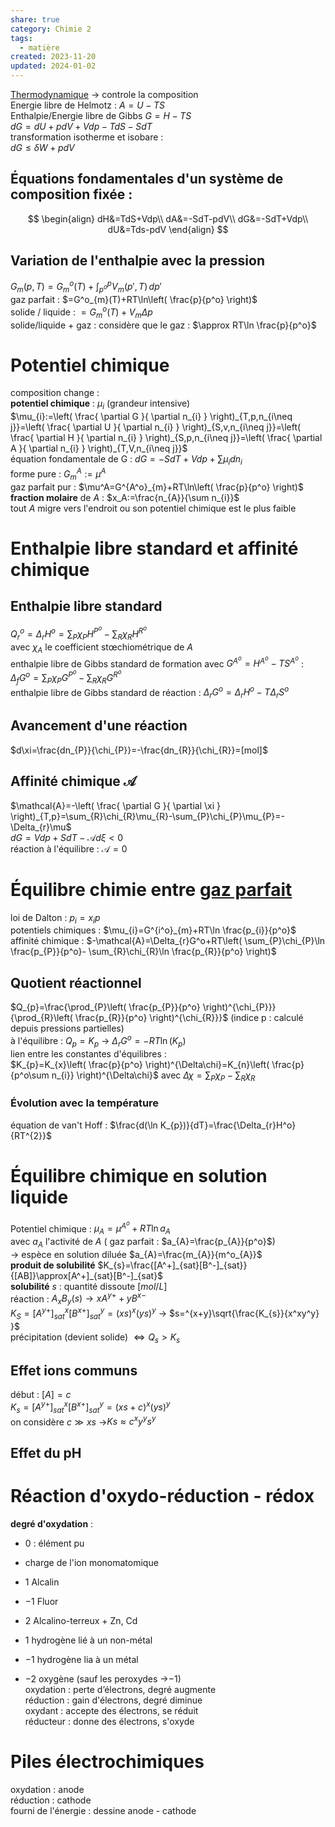 ```yaml
---  
share: true  
category: Chimie 2  
tags:  
  - matière  
created: 2023-11-20  
updated: 2024-01-02  
---  
```

  
[Thermodynamique](Thermodynamique.md) → controle la composition  
Energie libre de Helmotz     : $A=U-TS$  
Enthalpie/Energie libre de Gibbs  $G = H-TS$  
$dG = dU + p dV + V dp − T dS − S dT$  
transformation isotherme et isobare :   
	$dG\leq \delta W+pdV$  
## Équations fondamentales d'un système de composition fixée :  
$$  
\begin{align}  
dH&=TdS+Vdp\\  
dA&=-SdT-pdV\\  
dG&=-SdT+Vdp\\  
dU&=Tds-pdV  
\end{align}  
$$  
## Variation de l'enthalpie avec la pression  
$G_{m}(p,T)=G^o_{m}(T)+\int_{p^o}^{p}  V_{m}(p',T)\, dp'$  
gaz parfait : $=G^o_{m}(T)+RT\ln\left( \frac{p}{p^o} \right)$  
solide / liquide : $=G^o_{m}(T)+ V_{m} \Delta p$  
solide/liquide + gaz : considère que le gaz : $\approx RT\ln \frac{p}{p^o}$  
# Potentiel chimique  
composition change :  
**potentiel chimique** : $\mu_{i}$ (grandeur intensive)  
$\mu_{i}:=\left( \frac{ \partial G }{ \partial n_{i} } \right)_{T,p,n_{i\neq j}}=\left( \frac{ \partial U }{ \partial n_{i} } \right)_{S,v,n_{i\neq j}}=\left( \frac{ \partial H }{ \partial n_{i} } \right)_{S,p,n_{i\neq j}}=\left( \frac{ \partial A }{ \partial n_{i} } \right)_{T,V,n_{i\neq j}}$  
équation fondamentale de G : $dG=-SdT+Vdp+\sum \mu_{i}dn_{i}$  
forme pure : $G^A_{m}:=\mu^A$  
gaz parfait pur : $\mu^A=G^{A^o}_{m}+RT\ln\left( \frac{p}{p^o} \right)$  
**fraction molaire** de $A$ : $x_A:=\frac{n_{A}}{\sum n_{i}}$  
tout $A$ migre vers l'endroit ou son potentiel chimique est le plus faible  
# Enthalpie libre standard et affinité chimique  
  
## Enthalpie libre standard  
$Q^o_{r}=\Delta_{r}H^o=\sum_{P}\chi_{P} H^{P^o}-\sum_{R}\chi_{R}H^{R^o}$  
avec $\chi_{A}$ le coefficient stœchiométrique de $A$  
enthalpie libre de Gibbs standard de formation avec $G^{A^o}=H^{A^o}-TS^{A^o}$ :   
$\Delta_{f}G^o=\sum_{P}\chi_{P} G^{P^o}-\sum_{R}\chi_{R}G^{R^o}$  
enthalpie libre de Gibbs standard de réaction : $\Delta_{r}G^o=\Delta_{r}H^o-T\Delta_{r}S^o$  
## Avancement d'une réaction  
$d\xi=\frac{dn_{P}}{\chi_{P}}=-\frac{dn_{R}}{\chi_{R}}=[mol]$  
## Affinité chimique $\mathcal{A}$  
$\mathcal{A}=-\left( \frac{ \partial G }{ \partial \xi } \right)_{T,p}=\sum_{R}\chi_{R}\mu_{R}-\sum_{P}\chi_{P}\mu_{P}=-\Delta_{r}\mu$  
$dG=Vdp+SdT-\mathcal{A}d\xi<0$  
réaction à l'équilibre : $\mathcal{A}=0$  
  
# Équilibre chimie entre [gaz parfait](gaz%20parfait.md)  
loi de Dalton : $p_{i}=x_{i}p$  
potentiels chimiques : $\mu_{i}=G^{i^o}_{m}+RT\ln \frac{p_{i}}{p^o}$  
affinité chimique : $-\mathcal{A}=\Delta_{r}G^o+RT\left( \sum_{P}\chi_{P}\ln \frac{p_{P}}{p^o}- \sum_{R}\chi_{R}\ln \frac{p_{R}}{p^o} \right)$  
## Quotient réactionnel  
$Q_{p}=\frac{\prod_{P}\left( \frac{p_{P}}{p^o} \right)^{\chi_{P}}}{\prod_{R}\left( \frac{p_{R}}{p^o} \right)^{\chi_{R}}}$ (indice p : calculé depuis pressions partielles)  
à l'équilibre : $Q_{p}=K_{p}$ → $\Delta_{r}G^o=-RT\ln(K_{p})$  
lien entre les constantes d'équilibres :   
$K_{p}=K_{x}\left( \frac{p}{p^o} \right)^{\Delta\chi}=K_{n}\left( \frac{p}{p^o\sum n_{i}} \right)^{\Delta\chi}$ avec $\Delta\chi=\sum_{P}\chi_{P}-\sum_{R}\chi_{R}$  
### Évolution avec la température  
équation de van't Hoff : $\frac{d(\ln K_{p})}{dT}=\frac{\Delta_{r}H^o}{RT^{2}}$  
  
# Équilibre chimique en solution liquide  
Potentiel chimique : $\mu_{A}=\mu^{A^o}+RT\ln a_{A}$  
avec $a_{A}$ l'activité de $A$ ( gaz parfait : $a_{A}=\frac{p_{A}}{p^o}$)  
→ espèce en solution diluée $a_{A}=\frac{m_{A}}{m^o_{A}}$  
**produit de solubilité** $K_{s}=\frac{[A^+]_{sat}[B^-]_{sat}}{[AB]}\approx[A^+]_{sat}[B^-]_{sat}$  
**solubilité** $s$ : quantité dissoute $[mol/L]$  
réaction : $A_{x}B_{y}(s)\to xA^{y+}+yB^{x-}$  
$K_{S}=[A^{y+}]^x_{sat}[B^{x+}]^y_{sat}=(xs)^x(ys)^y$  → $s=^{x+y}\sqrt{\frac{K_{s}}{x^xy^y}  }$  
précipitation (devient solide) $\iff Q_{s}>K_{s}$  
## Effet ions communs  
début : $[A]=c$  
$K_{s}=[A^{y+}]^x_{sat}[B^{x+}]^y_{sat}=(xs+c)^x(ys)^y$  
on considère $c \gg xs$ →$Ks\approx c^xy^ys^y$  
## Effet du pH  
  
# Réaction d'oxydo-réduction - rédox  
**degré d'oxydation**  :   
  
- $0$ : élément pu  
  
- charge de l'ion monomatomique  
  
- $1$ Alcalin  
  
- $-1$ Fluor  
  
- $2$ Alcalino-terreux + Zn, Cd  
  
- $1$ hydrogène lié à un non-métal  
  
- $-1$ hydrogène lia à un métal  
  
- $-2$ oxygène (sauf les peroxydes →$-1$)  
oxydation : perte d’électrons, degré augmente  
réduction : gain d'électrons,  degré diminue  
oxydant    : accepte des électrons, se réduit  
réducteur : donne des électrons,  s'oxyde  
  
# Piles électrochimiques  
oxydation : anode  
réduction : cathode  
fourni de l'énergie : dessine anode - cathode  
